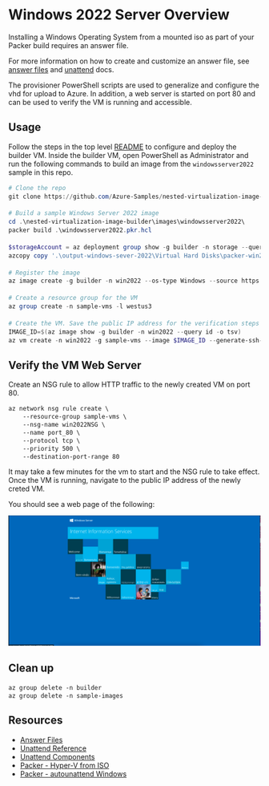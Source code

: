 # Windows 2022 Server Overview

Installing a Windows Operating System from a mounted iso as part of your Packer build requires an answer file.

For more information on how to create and customize an answer file, see [answer files](https://docs.microsoft.com/en-us/windows-hardware/manufacture/desktop/update-windows-settings-and-scripts-create-your-own-answer-file-sxs?view=windows-11) and [unattend](https://docs.microsoft.com/en-us/windows-hardware/customize/desktop/unattend/) docs.

The provisioner PowerShell scripts are used to generalize and configure the vhd for upload to Azure. In addition, a web server is started on port 80 and can be used to verify the VM is running and accessible. 

## Usage

Follow the steps in the top level [README](../../README.md) to configure and deploy the builder VM. Inside the builder VM, open PowerShell as Administrator and run the following commands to build an image from the `windowsserver2022` sample in this repo.


``` powershell
# Clone the repo
git clone https://github.com/Azure-Samples/nested-virtualization-image-builder --config core.autocrlf=input

# Build a sample Windows Server 2022 image
cd .\nested-virtualization-image-builder\images\windowsserver2022\
packer build .\windowsserver2022.pkr.hcl

$storageAccount = az deployment group show -g builder -n storage --query 'properties.outputs.storageAccount.value' -o tsv
azcopy copy '.\output-windows-sever-2022\Virtual Hard Disks\packer-win2022.vhd' "https://$storageAccount.blob.core.windows.net/images/win2022.vhd"

# Register the image
az image create -g builder -n win2022 --os-type Windows --source https://$storageAccount.windows.net/images/win2022.vhd

# Create a resource group for the VM
az group create -n sample-vms -l westus3

# Create the VM. Save the public IP address for the verification steps 
IMAGE_ID=$(az image show -g builder -n win2022 --query id -o tsv)
az vm create -n win2022 -g sample-vms --image $IMAGE_ID --generate-ssh-keys --admin-password <password>

```

## Verify the VM Web Server

Create an NSG rule to allow HTTP traffic to the newly created VM on port 80.

```shell
az network nsg rule create \
    --resource-group sample-vms \
    --nsg-name win2022NSG \
    --name port_80 \
    --protocol tcp \
    --priority 500 \
    --destination-port-range 80
```

It may take a few minutes for the vm to start and the NSG rule to take effect. Once the VM is running, navigate to the public IP address of the newly creted VM.

You should see a web page of the following:

![IIS Web Page](../../docs/iis-web-page-sample.png)


## Clean up

```shell
az group delete -n builder
az group delete -n sample-images
```


## Resources

- [Answer Files](https://docs.microsoft.com/en-us/windows-hardware/manufacture/desktop/update-windows-settings-and-scripts-create-your-own-answer-file-sxs?view=windows-11)
- [Unattend Reference](https://docs.microsoft.com/en-us/windows-hardware/customize/desktop/unattend/)
- [Unattend Components](https://docs.microsoft.com/en-us/windows-hardware/customize/desktop/unattend/components-b-unattend)
- [Packer - Hyper-V from ISO](https://www.packer.io/plugins/builders/hyperv/iso)
- [Packer - autounattend Windows](https://www.packer.io/guides/automatic-operating-system-installs/autounattend_windows)